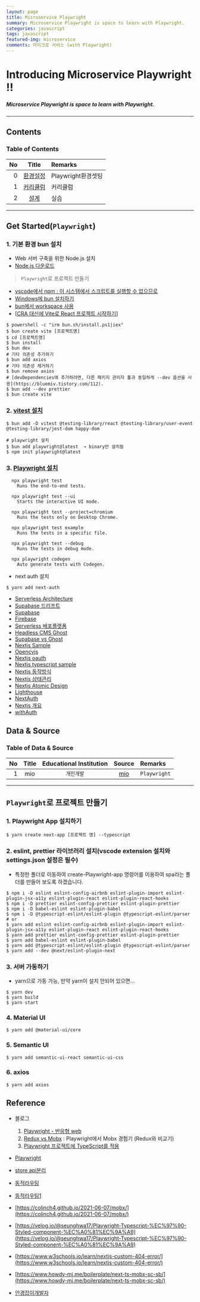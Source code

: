 ```yaml
---
layout: page
title: Microservice Playwright
summary: Microservice Playwright is space to learn with Playwright.
categories: javascript
tags: javascript
featured-img: microservice
comments: 마이크로 서비스 (with Playwright)
---
```


# Introducing Microservice Playwright !!

#####  Microservice Playwright is space to learn with Playwright.

---

## Contents

### Table of Contents

|   No |         Title         | Remarks         |
| ---: | :-------------------: | :-------------- |
|    0 | [환경설정](#install)  | Playwright환경셋팅 |
|    1 | [커리큘럼](#syllabus) | 커리큘럼        |
|    2 |    [설계](#design)    | 실습            |

---

<a name="install"/>

## Get Started(`Playwright`)

### 1. 기본 환경 bun 설치

* Web 서버 구축을 위한 Node.js 설치
* [Node.js 다운로드](https://nodejs.org/ko/download/)

> `Playwright`로 프로젝트 만들기

* [vscode에서 npm : 이 시스템에서 스크립트를 실행할 수 없으므로](https://velog.io/@ganymede/Windows에서-NVMNPM-node.js-사용하기)
* [Windows에 bun 설치하기](https://velog.io/@kimgh06/Windows-에서-Bun-설치하기)
* [bun에서 workspace 사용](https://helloinyong.tistory.com/353)
* [[CRA 대신에 Vite로 React 프로젝트 시작하기](https://www.daleseo.com/vite-react/)]

```shell
$ powershell -c "irm bun.sh/install.ps1|iex"
$ bun create vite [프로젝트명]
$ cd [프로젝트명]
$ bun install
$ bun dev
# 기타 의존성 추가하기
$ bun add axios
# 기타 의존성 제거하기
$ bun remove axios
# [devDependencies에 추가하려면, 다른 패키지 관리자 툴과 동일하게 --dev 옵션을 사용](https://bluemiv.tistory.com/112).
$ bun add --dev prettier
$ bun create vite
```

### 2. [vitest 설치](https://www.daleseo.com/vite-react/)

```shell
$ bun add -D vitest @testing-library/react @testing-library/user-event @testing-library/jest-dom happy-dom

# playwright 설치
$ bun add playwright@latest  → binary만 설치됨
$ npm init playwright@latest
```
### 3. [Playwright 설치](https://velog.io/@wowba/react-playwright-3분-메뉴얼)

```shell
  npx playwright test
    Runs the end-to-end tests.

  npx playwright test --ui
    Starts the interactive UI mode.

  npx playwright test --project=chromium
    Runs the tests only on Desktop Chrome.

  npx playwright test example
    Runs the tests in a specific file.

  npx playwright test --debug
    Runs the tests in debug mode.

  npx playwright codegen
    Auto generate tests with Codegen.
```


* next auth 설치

```shell
$ yarn add next-auth
```

* [Serverless Architecture](https://futurecreator.github.io/2019/03/14/serverless-architecture/)
* [Supabase 드리프트](https://cpro95.tistory.com/657?category=929244)
* [Supabase](https://www.peterkimzz.com/supasbase-overview/)
* [Firebase](https://velog.io/@jisoolee11/Firebase-serverless-%EC%95%B1-%EA%B5%AC%ED%98%84%ED%95%98%EA%B8%B0)
* [Serverless 배포플랫폼](https://taeny.dev/javascript/nextjs-with-deployment-platform/)
* [Headless CMS Ghost](https://blog.dalso.org/article/headless-cms-ghost)
* [Supabase vs Ghost](https://www.saashub.com/compare-supabase-vs-ghost?ref=compare)
* [Nextjs  Sample](https://bestofreactjs.com/repo/tomimick-tm-nextjs-starter-react-nextjs-boilerplates)
* [Opencvjs](https://facecrop.netlify.app/)
* [Nextjs oauth](https://davidhwang.netlify.app/TIL/(0320)nextjs%EC%97%90%EC%84%9C-next-cookies-%EC%82%AC%EC%9A%A9-%EC%9D%B4%EC%8A%88/)
* [Nextjs typescript sample](https://github.com/nextauthjs/next-auth-typescript-example/blob/main/pages/api/auth/%5B...nextauth%5D.ts)
* [Nextjs 동작방식](https://merrily-code.tistory.com/154)
* [Nextjs 상태관리](https://tech.wired.company/next-js%EC%97%90%EC%84%9C-%EC%95%88%EC%A0%84%ED%95%98%EA%B2%8C-%EC%83%81%ED%83%9C-%EA%B4%80%EB%A6%AC%ED%95%98%EA%B8%B0-3a671c47e1be)
* [Nextjs Atomic Design](https://dev-bolam.tistory.com/entry/NextJS-Atomic-Design-Pattern%EC%9D%98-%EC%A1%B0%ED%95%A9%EC%97%90%EC%84%9C-%ED%94%84%EB%A1%9C%EC%A0%9D%ED%8A%B8-%EA%B5%AC%EC%A1%B0%EC%97%90-%EB%8C%80%ED%95%9C-%EB%8B%A8%EC%83%81)
* [Lighthouse](https://velog.io/@dell_mond/Lighthouse-%EC%82%AC%EC%9A%A9%EB%B2%95)
* [NextAuth](https://blog.toycrane.xyz/7%EB%B6%84%EB%A7%8C%EC%97%90-next-auth-%EC%95%8C%EC%95%84%EB%B3%B4%EA%B8%B0-d4432ff97158)
* [Nextjs 개요](https://gyyeom.tistory.com/58)
* [withAuth](https://dev.to/shubhamverma/implement-protected-routes-in-nextjs-37ml)

## Data & Source

### Table of Data & Source

|   No | Title | Educational Institution |                    Source                     | Remarks   |
| ---: | :---: | :---------------------: | :-------------------------------------------: | :-------- |
|    1 |  mio  | <small>개인개발</small> | [mio](https://github.com/shpimit/jobmp-front) | `Playwright` |

---

## `Playwright`로 프로젝트 만들기

### 1. Playwright App 설치하기

```shell
$ yarn create next-app [프로젝트 명] --typescript
```
### 2. eslint, prettier 라이브러리 설치(vscode extension 설치와 settings.json 설정은 필수)

* 특정한 폴더로 이동하여 create-Playwright-app 명령어를 이용하여 spa라는 폴더를 만들어 보도록 하겠습니다.

```shell
$ npm i -D eslint eslint-config-airbnb eslint-plugin-import eslint-plugin-jsx-a11y eslint-plugin-react eslint-plugin-react-hooks
$ npm i -D prettier eslint-config-prettier eslint-plugin-prettier
$ npm i -D babel-eslint eslint-plugin-babel
$ npm i -D @typescript-eslint/eslint-plugin @typescript-eslint/parser
# or 
$ yarn add eslint eslint-config-airbnb eslint-plugin-import eslint-plugin-jsx-a11y eslint-plugin-react eslint-plugin-react-hooks
$ yarn add prettier eslint-config-prettier eslint-plugin-prettier
$ yarn add babel-eslint eslint-plugin-babel
$ yarn add @typescript-eslint/eslint-plugin @typescript-eslint/parser
$ yarn add --dev @next/eslint-plugin-next
```

### 3. 서버 가동하기

* yarn으로 가동 가능, 만약 yarn이 설치 안되어 있으면...

```shell
$ yarn dev
$ yarn build
$ yarn start
```

### 4. Material UI

```shell
$ yarn add @material-ui/core
```

### 5. Semantic UI

```shell
$ yarn add semantic-ui-react semantic-ui-css
```

### 6. axios

```shell
$ yarn add axios
```

## Reference

* 블로그
  1. [Playwright - 반응형 web](https://chana.tistory.com/m/entry/Nextjs-mobile-responsive-react-responsive)
  2. [Redux vs Mobx](https://woowabros.github.io/experience/2019/01/02/kimcj-Playwright-mobx.html) : Playwright에서 Mobx 경험기 (Redux와 비교기)
  3. [Playwright 프로젝트에 TypeScript를 적용](https://dev-yakuza.posstree.com/ko/react/nextjs/typescript/)

* [Playwright](https://mingeesuh.tistory.com/entry/Nextjs-Image-%EC%BB%B4%ED%8F%AC%EB%84%8C%ED%8A%B8%EB%A1%9C-%EB%B0%B0%EA%B2%BD-%EC%B2%98%EB%A6%AC%ED%95%98%EA%B8%B0?category=1045904)
* [store api분리](https://techblog.woowahan.com/6339/)
* [동적라우팅](https://velog.io/@landvibe-nextjs/API-Routes)
* [동적라우팅1](https://velog.io/@kimu/useRouter)
* [https://colinch4.github.io/2021-06-07/mobx/](https://colinch4.github.io/2021-06-07/mobx/)
* [https://velog.io/@seunghwa17/Playwright-Typescript-%EC%97%90-Styled-component-%EC%A0%81%EC%9A%A9](https://velog.io/@seunghwa17/Playwright-Typescript-%EC%97%90-Styled-component-%EC%A0%81%EC%9A%A9)
* [https://www.w3schools.io/learn/nextjs-custom-404-error/](https://www.w3schools.io/learn/nextjs-custom-404-error/)
* [https://www.howdy-mj.me/boilerplate/next-ts-mobx-sc-sb/](https://www.howdy-mj.me/boilerplate/next-ts-mobx-sc-sb/)
* [안경잡이개발자](https://ndb796.tistory.com/211?category=1030599)